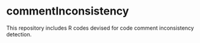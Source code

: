 # commentInconsistency
This repository includes R codes devised for code comment inconsistency detection.
